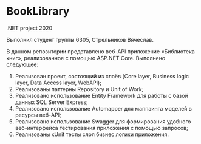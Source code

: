 # BookLibrary
.NET project 2020

Выполнил студент группы 6305, Стрельников Вячеслав.

В данном репозитории представлено веб-API приложение «Библиотека книг», реализованное с помощью ASP.NET Core.
Выполнено следующее:
1.	Реализован проект, состоящий из слоёв (Core layer, Business logic layer, Data Access layer, WebAPI);
2.	Реализованы паттерны Repository и Unit of Work;
3.	Реализовано использование Entity Framework для работы с базой данных SQL Server Express;
4.	Реализовано использование Automapper для маппаинга моделей в ресурсы веб-API;
5.	Реализовано использование Swagger для формирования удобного веб-интерфейса тестирования приложения с помощью запросов;
6.	Реализованы xUnit тесты слоя бизнес логики приложения.
